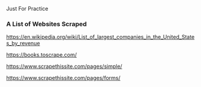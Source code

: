 Just For Practice 

### A List of Websites Scraped 

https://en.wikipedia.org/wiki/List_of_largest_companies_in_the_United_States_by_revenue


https://books.toscrape.com/


https://www.scrapethissite.com/pages/simple/


https://www.scrapethissite.com/pages/forms/